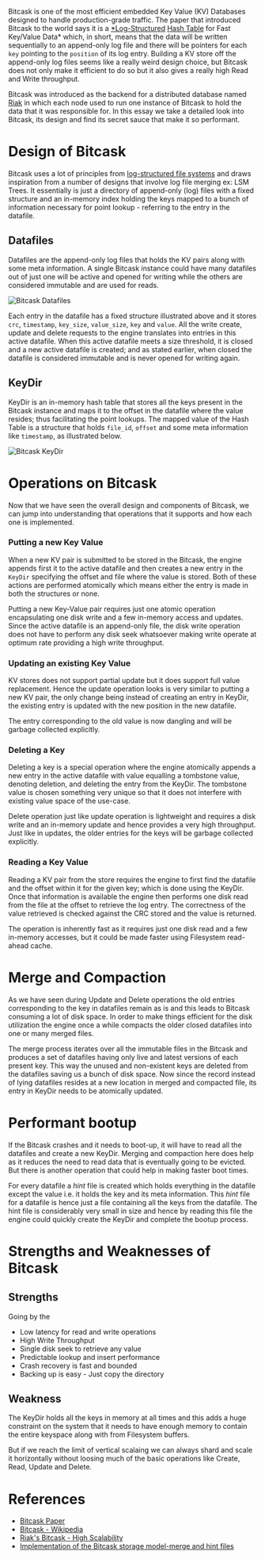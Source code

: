 Bitcask is one of the most efficient embedded Key Value (KV) Databases designed to handle production-grade traffic. The paper that introduced Bitcask to the world says it is a [*Log-Structured](https://en.wikipedia.org/wiki/Log-structured_file_system) [Hash Table](https://en.wikipedia.org/wiki/Hash_table) for Fast Key/Value Data* which, in short, means that the data will be written sequentially to an append-only log file and there will be pointers for each `key` pointing to the `position` of its log entry. Building a KV store off the append-only log files seems like a really weird design choice, but Bitcask does not only make it efficient to do so but it also gives a really high Read and Write throughput.

Bitcask was introduced as the backend for a distributed database named [Riak](https://riak.com/) in which each node used to run one instance of Bitcask to hold the data that it was responsible for. In this essay we take a detailed look into Bitcask, its design and find its secret sauce that make it so performant.

# Design of Bitcask

Bitcask uses a lot of principles from [log-structured file systems](https://en.wikipedia.org/wiki/Log-structured_file_system) and draws inspiration from a number of designs that involve log file merging ex: LSM Trees. It essentially is just a directory of append-only (log) files with a fixed structure and an in-memory index holding the keys mapped to a bunch of information necessary for point lookup - referring to the entry in the datafile.

## Datafiles

Datafiles are the append-only log files that holds the KV pairs along with some meta information. A single Bitcask instance could have many datafiles out of just one will be active and opened for writing while the others are considered immutable and are used for reads.

![Bitcask Datafiles](https://user-images.githubusercontent.com/4745789/87866701-78fdb800-c9a2-11ea-9c35-9a706ac96d97.png)

Each entry in the datafile has a fixed structure illustrated above and it stores `crc`, `timestamp`, `key_size`, `value_size`, `key` and `value`. All the write create, update and delete requests to the engine translates into entries in this active datafile. When this active datafile meets a size threshold, it is closed and a new active datafile is created; and as stated earlier, when closed the datafile is considered immutable and is never opened for writing again.

## KeyDir

KeyDir is an in-memory hash table that stores all the keys present in the Bitcask instance and maps it to the offset in the datafile where the value resides; thus facilitating the point lookups. The mapped value of the Hash Table is a structure that holds `file_id`, `offset` and some meta information like `timestamp`, as illustrated below.

![Bitcask KeyDir](https://user-images.githubusercontent.com/4745789/87866707-96cb1d00-c9a2-11ea-9730-fc7f8cb79b92.png)

# Operations on Bitcask

Now that we have seen the overall design and components of Bitcask, we can jump into understanding that operations that it supports and how each one is implemented.

### Putting a new Key Value

When a new KV pair is submitted to be stored in the Bitcask, the engine appends first it to the active datafile and then creates a new entry in the `KeyDir` specifying the offset and file where the value is stored. Both of these actions are performed atomically which means either the entry is made in both the structures or none.

Putting a new Key-Value pair requires just one atomic operation encapsulating one disk write and a few in-memory access and updates. Since the active datafile is an append-only file, the disk write operation does not have to perform any disk seek whatsoever making write operate at optimum rate providing a high write throughput.

### Updating an existing Key Value

KV stores does not support partial update but it does support full value replacement. Hence the update operation looks is very similar to putting a new KV pair, the only change being instead of creating an entry in KeyDir, the existing entry is updated with the new position in the new datafile.

The entry corresponding to the old value is now dangling and will be garbage collected explicitly.

### Deleting a Key

Deleting a key is a special operation where the engine atomically appends a new entry in the active datafile with value equalling a tombstone value, denoting deletion, and deleting the entry from the KeyDir. The tombstone value is chosen something very unique so that it does not interfere with existing value space of the use-case.

Delete operation just like update operation is lightweight and requires a disk write and an in-memory update and hence provides a very high throughput. Just like in updates, the older entries for the keys will be garbage collected explicitly.

### Reading a Key Value

Reading a KV pair from the store requires the engine to first find the datafile and the offset within it for the given key; which is done using the KeyDir. Once that information is available the engine then performs one disk read from the file at the offset to retrieve the log entry. The correctness of the value retrieved is checked against the CRC stored and the value is returned.

The operation is inherently fast as it requires just one disk read and a few in-memory accesses, but it could be made faster using Filesystem read-ahead cache.

# Merge and Compaction

As we have seen during Update and Delete operations the old entries corresponding to the key in datafiles remain as is and this leads to Bitcask consuming a lot of disk space. In order to make things efficient for the disk utilization the engine once a while compacts the older closed datafiles into one or many merged files.

The merge process iterates over all the immutable files in the Bitcask and produces a set of datafiles having only live and latest versions of each present key. This way the unused and non-existent keys are deleted from the datafiles saving us a bunch of disk space. Now since the record instead of lying datafiles resides at a new location in merged and compacted file, its entry in KeyDir needs to be atomically updated.

# Performant bootup

If the Bitcask crashes and it needs to boot-up, it will have to read all the datafiles and create a new KeyDir. Merging and compaction here does help as it reduces the need to read data that is eventually going to be evicted. But there is another operation that could help in making faster boot times.

For every datafile a *hint* file is created which holds everything in the datafile except the value i.e. it holds the key and its meta information. This *hint* file for a datafile is hence just a file containing all the keys from the datafile. The hint file is considerably very small in size and hence by reading this file the engine could quickly create the KeyDir and complete the bootup process.

# Strengths and Weaknesses of Bitcask

## Strengths

Going by the 

- Low latency for read and write operations
- High Write Throughput
- Single disk seek to retrieve any value
- Predictable lookup and insert performance
- Crash recovery is fast and bounded
- Backing up is easy - Just copy the directory

## Weakness

The KeyDir holds all the keys in memory at all times and this adds a huge constraint on the system that it needs to have enough memory to contain the entire keyspace along with from Filesystem buffers.

But if we reach the limit of vertical scalaing we can always shard and scale it horizontally without loosing much of the basic operations like Create, Read, Update and Delete.

# References

- [Bitcask Paper](https://riak.com/assets/bitcask-intro.pdf)
- [Bitcask - Wikipedia](https://en.wikipedia.org/wiki/Bitcask)
- [Riak's Bitcask - High Scalability](http://highscalability.com/blog/2011/1/10/riaks-bitcask-a-log-structured-hash-table-for-fast-keyvalue.html/)
- [Implementation of the Bitcask storage model-merge and hint files](https://topic.alibabacloud.com/a/implementation-of-the-bitcask-storage-model-merge-and-hint-files_8_8_31516931.html)
